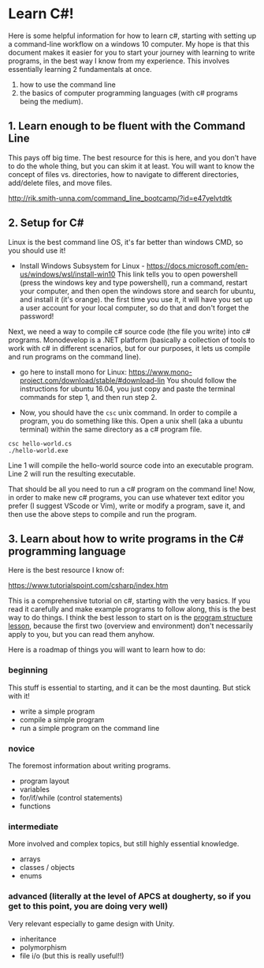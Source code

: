 # Learn C#!

Here is some helpful information for how to learn c#, starting with setting up a command-line workflow on a windows 10 computer. My hope is that this document makes it easier for you to start your journey with learning to write programs, in the best way I know from my experience. This involves essentially learning 2 fundamentals at once.
1) how to use the command line
2) the basics of computer programming languages (with c# programs being the medium).

## 1. Learn enough to be fluent with the Command Line
This pays off big time. The best resource for this is here, and you don't have to do the whole thing,
but you can skim it at least. You will want to know the concept of files vs. directories, how to navigate to different directories, add/delete files, and move files.

http://rik.smith-unna.com/command_line_bootcamp/?id=e47yelvtdtk

## 2. Setup for C#
Linux is the best command line OS, it's far better than windows CMD, so you should use it!
- Install Windows Subsystem for Linux - https://docs.microsoft.com/en-us/windows/wsl/install-win10 This link tells you to open powershell (press the windows key and type powershell), run a command, restart your computer, and then open the windows store and search for ubuntu, and install it (it's orange). the first time you use it, it will have you set up a user account for your local computer, so do that and don't forget the password!

Next, we need a way to compile c# source code (the file you write) into c# programs. Monodevelop is a .NET platform (basically a collection of tools to work with c# in different scenarios, but for our purposes, it lets us compile and run programs on the command line).
- go here to install mono for Linux: https://www.mono-project.com/download/stable/#download-lin You should follow the instructions for ubuntu 16.04, you just copy and paste the terminal commands for step 1, and then run step 2.

- Now, you should have the `csc` unix command. In order to compile a program, you do something like this. Open a unix shell (aka a ubuntu terminal) within the same directory as a c# program file.
```
csc hello-world.cs
./hello-world.exe 
```
Line 1 will compile the hello-world source code into an executable program.
Line 2 will run the resulting executable.

That should be all you need to run a c# program on the command line!
Now, in order to make new c# programs, you can use whatever text editor you prefer (I suggest VScode or Vim), write or modify a program, save it, and then use the above steps to compile and run the program.

## 3. Learn about how to write programs in the C# programming language

Here is the best resource I know of:

https://www.tutorialspoint.com/csharp/index.htm

This is a comprehensive tutorial on c#, starting with the very basics. If you read it carefully and make example programs to follow along, this is the best way to do things. I think the best lesson to start on is the [program structure lesson](https://www.tutorialspoint.com/csharp/csharp_program_structure.htm), because the first two (overview and environment) don't necessarily apply to you, but you can read them anyhow.

Here is a roadmap of things you will want to learn how to do:

### beginning
This stuff is essential to starting, and it can be the most daunting. But stick with it!
- write a simple program
- compile a simple program
- run a simple program on the command line

### novice
The foremost information about writing programs.
- program layout
- variables
- for/if/while (control statements)
- functions

### intermediate
More involved and complex topics, but still highly essential knowledge.
- arrays
- classes / objects
- enums

### advanced (literally at the level of APCS at dougherty, so if you get to this point, you are doing very well)
Very relevant especially to game design with Unity.
- inheritance
- polymorphism
- file i/o (but this is really useful!!)

